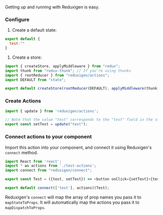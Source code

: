 Getting up and running with Reduxigen is easy.

### Configure

1. Create a default state:

```js
export default {  
  test:""
}
```

1. Create a store:

```js
import { createStore, applyMiddleware } from "redux";
import thunk from "redux-thunk"; // If you're using thunks
import { rootReducer } from "reduxigen/actions";
import DEFAULT from "state";

export default createStore(rootReducer(DEFAULT), applyMiddleware(thunk));
```

### Create Actions

```js
import { update } from 'reduxigen/actions';

// Note that the value "test" corresponds to the "test" field in the state object.
export const setTest = update("test");
```

### Connect actions to your component

Import this action into your component, and connect it using Reduxigen's `connect` method.

```js
import React from 'react';
import * as actions from './test-actions';
import connect from "reduxigen/connect";

export const Test = ({test, setTest}) => <button onClick={setTest}>{test}</button>;

export default connect(['test'], actions)(Test);
```

Reduxigen's `connect` will map the array of prop names you pass it to `mapStateToProps`. It will automatically map the actions you pass it to `mapDispatchToProps`.

## 



